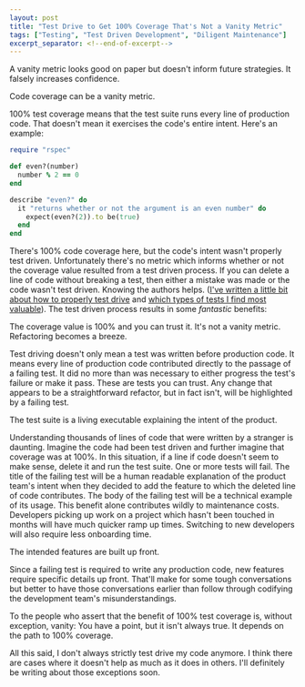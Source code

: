 ```yaml
---
layout: post
title: "Test Drive to Get 100% Coverage That's Not a Vanity Metric"
tags: ["Testing", "Test Driven Development", "Diligent Maintenance"]
excerpt_separator: <!--end-of-excerpt-->
---
```


A vanity metric looks good on paper but doesn't inform future strategies. It falsely increases confidence.

Code coverage can be a vanity metric.

100% test coverage means that the test suite runs every line of production code. That doesn't mean it exercises the code's entire intent. <!--end-of-excerpt--> Here's an example:

```ruby
require "rspec"

def even?(number)
  number % 2 == 0
end

describe "even?" do
  it "returns whether or not the argument is an even number" do
    expect(even?(2)).to be(true)
  end
end
```

There's 100% code coverage here, but the code's intent wasn't properly test driven. Unfortunately there's no metric which informs whether or not the coverage value resulted from a test driven process. If you can delete a line of code without breaking a test, then either a mistake was made or the code wasn't test driven. Knowing the authors helps. ([I've written a little bit about how to properly test drive][1] and [which types of tests I find most valuable][2]). The test driven process results in some _fantastic_ benefits:

The coverage value is 100% and you can trust it. It's not a vanity metric. Refactoring becomes a breeze.

Test driving doesn't only mean a test was written before production code. It means every line of production code contributed directly to the passage of a failing test. It did no more than was necessary to either progress the test's failure or make it pass. These are tests you can trust. Any change that appears to be a straightforward refactor, but in fact isn't, will be highlighted by a failing test.

The test suite is a living executable explaining the intent of the product.

Understanding thousands of lines of code that were written by a stranger is daunting. Imagine the code had been test driven and further imagine that coverage was at 100%. In this situation, if a line if code doesn't seem to make sense, delete it and run the test suite. One or more tests will fail. The title of the failing test will be a human readable explanation of the product team's intent when they decided to add the feature to which the deleted line of code contributes. The body of the failing test will be a technical example of its usage. This benefit alone contributes wildly to maintenance costs. Developers picking up work on a project which hasn't been touched in months will have much quicker ramp up times. Switching to new developers will also require less onboarding time.

The intended features are built up front.

Since a failing test is required to write any production code, new features require specific details up front. That'll make for some tough conversations but better to have those conversations earlier than follow through codifying the development team's misunderstandings.

To the people who assert that the benefit of 100% test coverage is, without exception, vanity: You have a point, but it isn't always true. It depends on the path to 100% coverage.

All this said, I don't always strictly test drive my code anymore. I think there are cases where it doesn't help as much as it does in others. I'll definitely be writing about those exceptions soon.

[1]: https://pachulski.dev/posts/test-driving.html
[2]: https://pachulski.dev/posts/automated-testing.html
